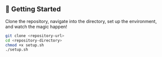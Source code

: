 ## 🚀 Getting Started

Clone the repository, navigate into the directory, set up the environment, and watch the magic happen!

```bash
git clone <repository-url>
cd <repository-directory>
chmod +x setup.sh
./setup.sh
